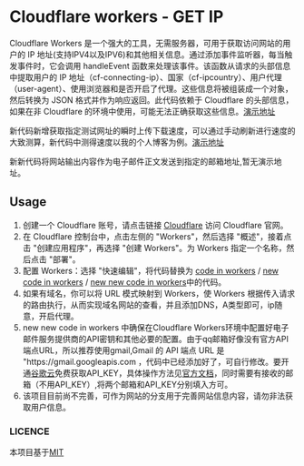 <!DOCTYPE html>
<html>
<body>
  <h1>Cloudflare workers - GET IP</h1>
  <p>Cloudflare Workers 是一个强大的工具，无需服务器，可用于获取访问网站的用户的 IP 地址(支持IPV4以及IPV6)和其他相关信息。通过添加事件监听器，每当触发事件时，它会调用 handleEvent 函数来处理该事件。该函数从请求的头部信息中提取用户的 IP 地址（cf-connecting-ip）、国家（cf-ipcountry）、用户代理（user-agent）、使用浏览器和是否开启了代理。这些信息将被组装成一个对象，然后转换为 JSON 格式并作为响应返回。此代码依赖于 Cloudflare 的头部信息，如果在非 Cloudflare 的环境中使用，可能无法正确获取这些信息。<a href="https://ip.zhuoc.link/">演示地址</a></p>新代码新增获取指定测试网址的瞬时上传下载速度，可以通过手动刷新进行速度的大致测算，新代码中测得速度以我的个人博客为例。<a href="https://ip.zhuoc.top/">演示地址</a></p>新新代码将网站输出内容作为电子邮件正文发送到指定的邮箱地址,暂无演示地址。</p>
  
  <h2>Usage</h2>
  <ol>
    <li>创建一个 Cloudflare 账号，请点击链接 <a href="https://www.cloudflare.com">Cloudflare</a> 访问 Cloudflare 官网。</li>
    <li>在 Cloudflare 控制台中，点击左侧的 "Workers"，然后选择 "概述"，接着点击 "创建应用程序"，再选择 "创建 Workers"。为 Workers 指定一个名称，然后点击 "部署"。</li>
    <li>配置 Workers：选择 "快速编辑"，将代码替换为 <a href="https://github.com/zhuolhc/cloudflare-workers-GET-IP/blob/main/code%20in%20workers/">code in workers</a> / <a href="https://github.com/zhuolhc/cloudflare-workers-GET-IP/blob/main/new%20code%20in%20workers/">new code in workers</a> / <a href="https://github.com/zhuolhc/cloudflare-workers-GET-IP/blob/main/new%20new%20code%20in%20workers">new new code in workers</a>中的代码。</li>
    <li>如果有域名，你可以将 URL 模式映射到 Workers，使 Workers 根据传入请求的路由执行，从而实现域名网站的查看，并且添加DNS，A类型即可，ip随意，开启代理。</li>
    <li>new new code in workers 中确保在Cloudflare Workers环境中配置好电子邮件服务提供商的API密钥和其他必要的配置。由于qq邮箱好像没有官方API端点URL，所以推荐使用gmail,Gmail 的 API 端点 URL 是 "https://gmail.googleapis.com ，代码中已经添加好了，可自行修改。要开通<a href="https://console.cloud.google.com/ ">谷歌云</a>免费获取API_KEY，具体操作方法见<a href="https://developers.google.com/gmail/api/quickstart/js?hl=zh_CN">官方文档</a>，同时需要有接收的邮箱（不用API_KEY）,将两个邮箱和API_KEY分别填入方可。
    <li>该项目目前尚不完善，可作为网站的分支用于完善网站信息内容，请勿非法获取用户信息。</li>
  </ol>
  <h3>LICENCE</h3>
  本项目基于<a href="https://opensource.org/license/mit/">MIT</a>
</body>
</html>

